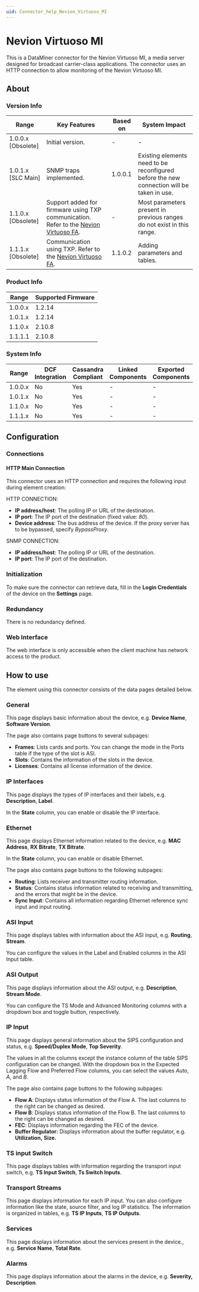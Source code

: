 ```yaml
---
uid: Connector_help_Nevion_Virtuoso_MI
---
```


# Nevion Virtuoso MI

This is a DataMiner connector for the Nevion Virtuoso MI, a media server designed for broadcast carrier-class applications. The connector uses an HTTP connection to allow monitoring of the Nevion Virtuoso MI.

## About

### Version Info

| **Range**            | **Key Features**                                                                                                                              | **Based on** | **System Impact**                                                                         |
|----------------------|-----------------------------------------------------------------------------------------------------------------------------------------------|--------------|-------------------------------------------------------------------------------------------|
| 1.0.0.x \[Obsolete\] | Initial version.                                                                                                                              | \-           | \-                                                                                        |
| 1.0.1.x \[SLC Main\] | SNMP traps implemented.                                                                                                                       | 1.0.0.1      | Existing elements need to be reconfigured before the new connection will be taken in use. |
| 1.1.0.x \[Obsolete\] | Support added for firmware using TXP communication. Refer to the [Nevion Virtuoso FA](xref:Connector_help_Nevion_Virtuoso_FA). | \-           | Most parameters present in previous ranges do not exist in this range.                    |
| 1.1.1.x \[Obsolete\] | Communication using TXP. Refer to the [Nevion Virtuoso FA](xref:Connector_help_Nevion_Virtuoso_FA).                            | 1.1.0.2      | Adding parameters and tables.                                                             |

### Product Info

| **Range** | **Supported Firmware** |
|-----------|------------------------|
| 1.0.0.x   | 1.2.14                 |
| 1.0.1.x   | 1.2.14                 |
| 1.1.0.x   | 2.10.8                 |
| 1.1.1.1   | 2.10.8                 |

### System Info

| **Range** | **DCF Integration** | **Cassandra Compliant** | **Linked Components** | **Exported Components** |
|-----------|---------------------|-------------------------|-----------------------|-------------------------|
| 1.0.0.x   | No                  | Yes                     | \-                    | \-                      |
| 1.0.1.x   | No                  | Yes                     | \-                    | \-                      |
| 1.1.0.x   | No                  | Yes                     | \-                    | \-                      |
| 1.1.1.x   | No                  | Yes                     | \-                    | \-                      |

## Configuration

### Connections

#### HTTP Main Connection

This connector uses an HTTP connection and requires the following input during element creation:

HTTP CONNECTION:

- **IP address/host**: The polling IP or URL of the destination.
- **IP port**: The IP port of the destination (fixed value: *80*).
- **Device address**: The bus address of the device. If the proxy server has to be bypassed, specify *BypassProxy*.

SNMP CONNECTION:

- **IP address/host**: The polling IP or URL of the destination.
- **IP port**: The IP port of the destination.

### Initialization

To make sure the connector can retrieve data, fill in the **Login Credentials** of the device on the **Settings** page.

### Redundancy

There is no redundancy defined.

### Web Interface

The web interface is only accessible when the client machine has network access to the product.

## How to use

The element using this connector consists of the data pages detailed below.

### General

This page displays basic information about the device, e.g. **Device Name**, **Software Version**.

The page also contains page buttons to several subpages:

- **Frames**: Lists cards and ports. You can change the mode in the Ports table if the type of the slot is ASI.
- **Slots**: Contains the information of the slots in the device.
- **Licenses**: Contains all license information of the device.

### IP Interfaces

This page displays the types of IP interfaces and their labels, e.g. **Description**, **Label**.

In the **State** column, you can enable or disable the IP interface.

### Ethernet

This page displays Ethernet information related to the device, e.g. **MAC Address**, **RX Bitrate**, **TX Bitrate**.

In the **State** column, you can enable or disable Ethernet.

The page also contains page buttons to the following subpages:

- **Routing**: Lists receiver and transmitter routing information.
- **Status**: Contains status information related to receiving and transmitting, and the errors that might be in the device.
- **Sync Input**: Contains all information regarding Ethernet reference sync input and input routing.

### ASI Input

This page displays tables with information about the ASI input, e.g. **Routing**, **Stream**.

You can configure the values in the Label and Enabled columns in the ASI Input table.

### ASI Output

This page displays information about the ASI output, e.g. **Description**, **Stream Mode**.

You can configure the TS Mode and Advanced Monitoring columns with a dropdown box and toggle button, respectively.

### IP Input

This page displays general information about the SIPS configuration and status, e.g. **Speed/Duplex Mode**, **Top Severity**.

The values in all the columns except the instance column of the table SIPS configuration can be changed. With the dropdown box in the Expected Lagging Flow and Preferred Flow columns, you can select the values *Auto*, *A*, and *B*.

The page also contains page buttons to the following subpages:

- **Flow A**: Displays status information of the Flow A. The last columns to the right can be changed as desired.
- **Flow B**: Displays status information of the Flow B. The last columns to the right can be changed as desired.
- **FEC**: Displays information regarding the FEC of the device.
- **Buffer Regulator:** Displays information about the buffer regulator, e.g. **Utilization,** **Size.**

### TS input Switch

This page displays tables with information regarding the transport input switch, e.g. **TS Input Switch**, **Ts Switch Inputs**.

### Transport Streams

This page displays information for each IP input. You can also configure information like the state, source filter, and log IP statistics. The information is organized in tables, e.g. **TS IP Inputs**, **TS IP Outputs**.

### Services

This page displays information about the services present in the device., e.g. **Service Name**, **Total Rate**.

### Alarms

This page displays information about the alarms in the device, e.g. **Severity,** **Description**.
